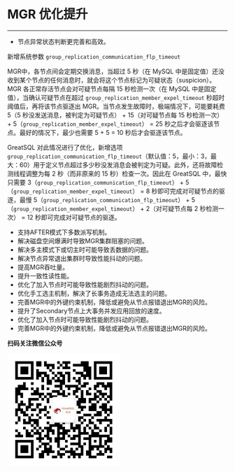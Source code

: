 # MGR 优化提升
---

- 节点异常状态判断更完善和高效。

新增系统参数 `group_replication_communication_flp_timeout`

MGR中，各节点间会定期交换消息，当超过 5 秒（在 MySQL 中是固定值）还没收到某个节点的任何消息时，就会将这个节点标记为可疑状态（suspicion）。MGR 各正常存活节点会对可疑节点每隔 15 秒检测一次（在 MySQL 中是固定值），当确认可疑节点在超过 `group_replication_member_expel_timeout` 秒超时阈值后，再将该节点驱逐出 MGR。当节点发生故障时，极端情况下，可能要耗费 5（5 秒没发送消息，被判定为可疑节点） + 15（对可疑节点每 15 秒检测一次） + 5（`group_replication_member_expel_timeout`） = 25 秒之后才会驱逐该节点。最好的情况下，最少也需要 5 + 5 = 10 秒后才会驱逐该节点。

GreatSQL 对此情况进行了优化，新增选项 `group_replication_communication_flp_timeout`（默认值：5，最小：3，最大：60）用于定义节点超过多少秒没发消息会被判定为可疑。此外，还将故障检测线程调整为每 2 秒（而非原来的 15 秒）检查一次。因此在 GreatSQL 中，最快只需要 3（`group_replication_communication_flp_timeout`） + 5（`group_replication_member_expel_timeout`） = 8 秒即可完成对可疑节点的驱逐，最慢 5（`group_replication_communication_flp_timeout`） + 5（`group_replication_member_expel_timeout`） + 2（对可疑节点每 2 秒检测一次）  = 12 秒即可完成对可疑节点的驱逐。

- 支持AFTER模式下多数派写机制。
- 解决磁盘空间爆满时导致MGR集群阻塞的问题。
- 解决多主模式下或切主时可能导致丢数据的问题。
- 解决节点异常退出集群时导致性能抖动的问题。
- 提高MGR吞吐量。
- 提升一致性读性能。
- 优化了加入节点时可能导致性能剧烈抖动的问题。
- 优化手工选主机制，解决了长事务造成无法选主的问题。
- 完善MGR中的外键约束机制，降低或避免从节点报错退出MGR的风险。
- 提升了Secondary节点上大事务并发应用回放的速度。
- 优化了加入节点时可能导致性能剧烈抖动的问题。
- 完善MGR中的外键约束机制，降低或避免从节点报错退出MGR的风险。




**扫码关注微信公众号**

![greatsql-wx](../greatsql-wx.jpg)
